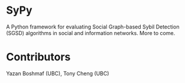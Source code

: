 SyPy
====

A Python framework for evaluating Social Graph-based Sybil Detection (SGSD) algorithms in social and information networks. More to come.

Contributors
============

Yazan Boshmaf (UBC), Tony Cheng (UBC)
